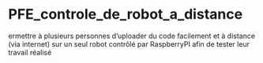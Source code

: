 # PFE_controle_de_robot_a_distance
ermettre à plusieurs personnes d’uploader du code facilement et à distance (via internet) sur un seul robot contrôlé par RaspberryPI afin de tester leur travail réalisé 
